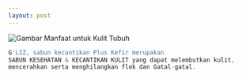 ```yaml
---
layout: post
---
```


![Gambar Manfaat untuk Kulit Tubuh](http://www.flazgliz.com/images/produk2.jpg)
```javascript
G'LIZ, sabun kecantikan Plus Kefir merupakan
SABUN KESEHATAN & KECANTIKAN KULIT yang dapat melembutkan kulit,
mencerahkan serta menghilangkan flek dan Gatal-gatal.
```
